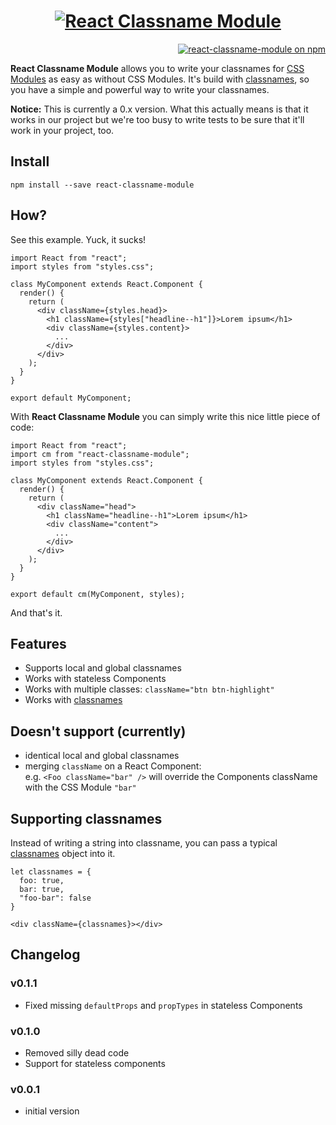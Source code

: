 <h1 align="center">
  <a href="https://github.com/51seven/react-classname-module">
    <img src="https://cloud.githubusercontent.com/assets/4227520/11537692/7e966f64-991e-11e5-9f34-ff8adf99f412.png" alt="React Classname Module" />
  </a>
</h1>

<p align="right">
  <a href="https://www.npmjs.com/package/react-classname-module">
    <img src="https://img.shields.io/npm/v/react-classname-module.svg" alt="react-classname-module on npm" />
  </a>
</p>

**React Classname Module** allows you to write your classnames for [CSS Modules](https://github.com/css-modules/css-modules) as easy as without CSS Modules. It's build with [classnames](https://github.com/JedWatson/classnames), so you have a simple and powerful way to write your classnames.

**Notice:** This is currently a 0.x version. What this actually means is that it works in our project but we're too busy to write tests to be sure that it'll work in your project, too.

## Install

`npm install --save react-classname-module`

## How?

See this example. Yuck, it sucks!

```JSX
import React from "react";
import styles from "styles.css";

class MyComponent extends React.Component {
  render() {
    return (
      <div className={styles.head}>
        <h1 className={styles["headline--h1"]}>Lorem ipsum</h1>
        <div className={styles.content}>
          ...
        </div>
      </div>
    );
  }
}

export default MyComponent;
```

With **React Classname Module** you can simply write this nice little piece of code:

```JSX
import React from "react";
import cm from "react-classname-module";
import styles from "styles.css";

class MyComponent extends React.Component {
  render() {
    return (
      <div className="head">
        <h1 className="headline--h1">Lorem ipsum</h1>
        <div className="content">
          ...
        </div>
      </div>
    );
  }
}

export default cm(MyComponent, styles);
```

And that's it.

## Features

* Supports local and global classnames
* Works with stateless Components
* Works with multiple classes: `className="btn btn-highlight"`
* Works with [classnames](https://github.com/JedWatson/classnames)

## Doesn't support (currently)

* identical local and global classnames
* merging `className` on a React Component:  
  e.g. `<Foo className="bar" />` will override the Components className with the CSS Module `"bar"`

## Supporting classnames

Instead of writing a string into classname, you can pass a typical [classnames](https://github.com/JedWatson/classnames) object into it.

```JSX
let classnames = {
  foo: true,
  bar: true,
  "foo-bar": false
}

<div className={classnames}></div>
```

## Changelog

### v0.1.1

* Fixed missing `defaultProps` and `propTypes` in stateless Components


### v0.1.0

* Removed silly dead code
* Support for stateless components


### v0.0.1

* initial version
